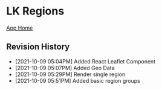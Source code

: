# LK Regions

[App Home](https://nuuuwan.github.io/lk_regions)

## Revision History
  *  [2021-10-09 05:04PM] Added React Leaflet Component
  *  [2021-10-09 05:07PM] Added Geo Data
  *  [2021-10-09 05:29PM] Render single region
  *  [2021-10-09 05:51PM] Added basic region groups
